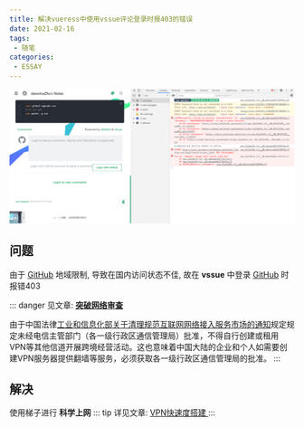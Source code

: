```yaml
---
title: 解决vueress中使用vssue评论登录时报403的错误
date: 2021-02-16
tags:
 - 随笔
categories: 
 - ESSAY
---
```


![1613469893(1)](https://github.com/dawnIceZhu/notes-static-resources/blob/master/img/1613469893(1).jpg?raw=true)

<!-- more -->

## 问题

由于 [GitHub](https://github.com/) 地域限制, 导致在国内访问状态不佳, 故在 **vssue** 中登录 [GitHub](https://github.com/) 时报错403

::: danger
见文章: [ **突破网络审查** ]()

由于中国法律[工业和信息化部关于清理规范互联网网络接入服务市场的通知](https://zh.wikisource.org/wiki/工业和信息化部关于清理规范互联网网络接入服务市场的通知)规定规定未经电信主管部门（各一级行政区通信管理局）批准，不得自行创建或租用VPN等其他信道开展跨境经营活动。这也意味着中国大陆的企业和个人如需要创建VPN服务器提供翻墙等服务，必须获取各一级行政区通信管理局的批准。
:::

## 解决

使用梯子进行 **科学上网**
::: tip
详见文章: [ VPN快速度搭建 ]()
:::

<Vssue :title="$title" />
